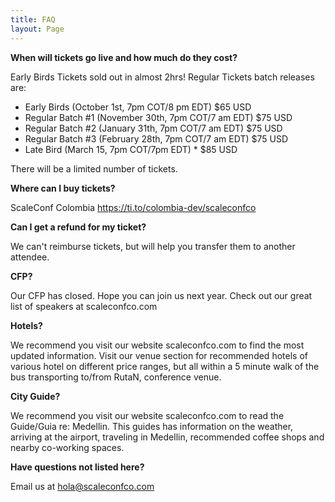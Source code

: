 ```yaml
---
title: FAQ
layout: Page
---
```

**When will tickets go live and how much do they cost?**</br>

Early Birds Tickets sold out in almost 2hrs! Regular Tickets batch releases are:

- Early Birds (October 1st, 7pm COT/8 pm EDT) $65 USD
- Regular Batch #1 (November 30th, 7pm COT/7 am EDT) $75 USD
- Regular Batch #2  (January 31th, 7pm COT/7 am EDT) $75 USD
- Regular Batch #3  (February 28th, 7pm COT/7 am EDT) $75 USD
- Late Bird (March 15, 7pm COT/7pm EDT) * $85 USD

There will be a limited number of tickets.

**Where can I buy tickets?**</br>

ScaleConf Colombia  https://ti.to/colombia-dev/scaleconfco

**Can I get a refund for my ticket?**</br>

We can't reimburse tickets, but will help you transfer them to another attendee.

**CFP?**</br>

Our CFP has closed. Hope you can join us next year. Check out our great list of speakers at scaleconfco.com

**Hotels?**</br>

We recommend you visit our website scaleconfco.com to find the most updated information. Visit our venue section for recommended hotels of various hotel on different price ranges, but all within a 5 minute walk of the bus transporting to/from RutaN, conference venue.

**City Guide?**</br>

We recommend you visit our website scaleconfco.com to read the Guide/Guia re: Medellin. This guides has information on the weather, arriving at the airport, traveling in Medellin, recommended coffee shops and nearby co-working spaces.

**Have questions not listed here?**</br>

Email us at hola@scaleconfco.com
